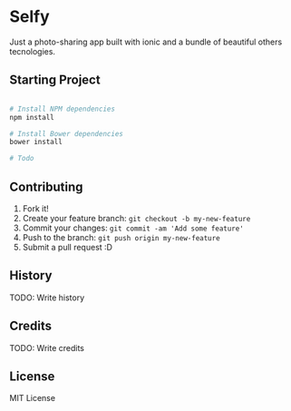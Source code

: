# Selfy

Just a photo-sharing app built with ionic and a bundle of beautiful others tecnologies.

## Starting Project

```bash

# Install NPM dependencies
npm install

# Install Bower dependencies
bower install

# Todo

```

## Contributing

1. Fork it!
2. Create your feature branch: `git checkout -b my-new-feature`
3. Commit your changes: `git commit -am 'Add some feature'`
4. Push to the branch: `git push origin my-new-feature`
5. Submit a pull request :D

## History

TODO: Write history

## Credits

TODO: Write credits

## License

MIT License
